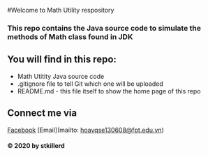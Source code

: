#Welcome to Math Utility respository

### This repo contains the Java source code to simulate the methods of Math class found in JDK

## You will find in this repo:
* Math Utitity Java source code
* .gitignore file to tell Git which one will be uploaded
* README.md - this file itself to show the home page of this repo

## Connect me via
[Facebook](https://facebook.com/st.killerd)
[Email](mailto: hoavqse130608@fpt.edu.vn)

#### © 2020 by stkillerd
